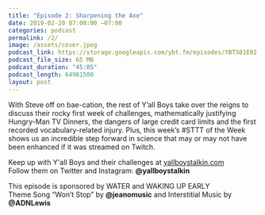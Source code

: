```yaml
---
title: "Episode 2: Sharpening the Axe"
date: 2019-02-20 07:00:00 −07:00
categories: podcast
permalink: /2/
image: /assets/cover.jpeg
podcast_link: https://storage.googleapis.com/ybt.fm/episodes/YBTS01E02.mp3
podcast_file_size: 65 MB
podcast_duration: "45:05"
podcast_length: 64981500
layout: post
---
```


With Steve off on bae-cation, the rest of Y’all Boys take over the reigns to discuss their rocky first week of challenges, mathematically justifying Hungry-Man TV Dinners, the dangers of large credit card limits and the first recorded vocabulary-related injury. Plus, this week’s #STTT of the Week shows us an incredible step forward in science that may or may not have been enhanced if it was streamed on Twitch.

Keep up with Y'all Boys and their challenges at [yallboystalkin.com](https://yallboystalkin.com)
<br>Follow them on Twitter and Instagram: **@yallboystalkin**

This episode is sponsored by WATER and WAKING UP EARLY
<br>Theme Song “Won’t Stop” by **@jeanomusic** and Interstitial Music by **@ADNLewis**